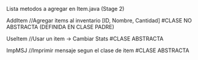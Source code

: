 Lista metodos a agregar en Item.java (Stage 2)

AddItem //Agregar items al inventario [ID, Nombre, Cantidad] #CLASE NO ABSTRACTA (DEFINIDA EN CLASE PADRE)

UseItem //Usar un item -> Cambiar Stats #CLASE ABSTRACTA

ImpMSJ //Imprimir mensaje segun el clase de item #CLASE ABSTRACTA
